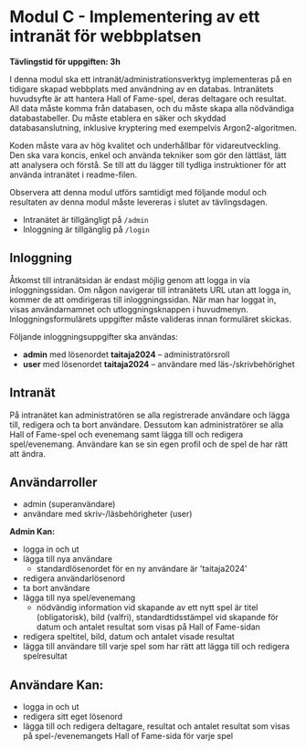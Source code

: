 # Modul C - Implementering av ett intranät för webbplatsen

**Tävlingstid för uppgiften: 3h**

I denna modul ska ett intranät/administrationsverktyg implementeras på en tidigare skapad webbplats med användning av en databas. Intranätets huvudsyfte är att hantera Hall of Fame-spel, deras deltagare och resultat. All data måste komma från databasen, och du måste skapa alla nödvändiga databastabeller. Du måste etablera en säker och skyddad databasanslutning, inklusive kryptering med exempelvis Argon2-algoritmen.

Koden måste vara av hög kvalitet och underhållbar för vidareutveckling. Den ska vara koncis, enkel och använda tekniker som gör den lättläst, lätt att analysera och förstå. Se till att du lägger till tydliga instruktioner för att använda intranätet i readme-filen.

Observera att denna modul utförs samtidigt med följande modul och resultaten av denna modul måste levereras i slutet av tävlingsdagen.

- Intranätet är tillgängligt på `/admin`
- Inloggning är tillgänglig på `/login`

## Inloggning

Åtkomst till intranätsidan är endast möjlig genom att logga in via inloggningssidan. Om någon navigerar till intranätets URL utan att logga in, kommer de att omdirigeras till inloggningssidan. När man har loggat in, visas användarnamnet och utloggningsknappen i huvudmenyn. Inloggningsformulärets uppgifter måste valideras innan formuläret skickas.

Följande inloggningsuppgifter ska användas:

- **admin** med lösenordet **taitaja2024** – administratörsroll
- **user** med lösenordet **taitaja2024** – användare med läs-/skrivbehörighet

## Intranät

På intranätet kan administratören se alla registrerade användare och lägga till, redigera och ta bort användare. Dessutom kan administratörer se alla Hall of Fame-spel och evenemang samt lägga till och redigera spel/evenemang. Användare kan se sin egen profil och de spel de har rätt att ändra.

## Användarroller

- admin (superanvändare)
- användare med skriv-/läsbehörigheter (user)

**Admin Kan:**

- logga in och ut
- lägga till nya användare
  - standardlösenordet för en ny användare är 'taitaja2024'
- redigera användarlösenord
- ta bort användare
- lägga till nya spel/evenemang
  - nödvändig information vid skapande av ett nytt spel är titel (obligatorisk), bild (valfri), standardtidsstämpel vid skapande för datum och antalet resultat som visas på Hall of Fame-sidan
- redigera speltitel, bild, datum och antalet visade resultat
- lägga till användare till varje spel som har rätt att lägga till och redigera spelresultat

## Användare Kan:

- logga in och ut
- redigera sitt eget lösenord
- lägga till och redigera deltagare, resultat och antalet resultat som visas på spel-/evenemangets Hall of Fame-sida för varje spel
